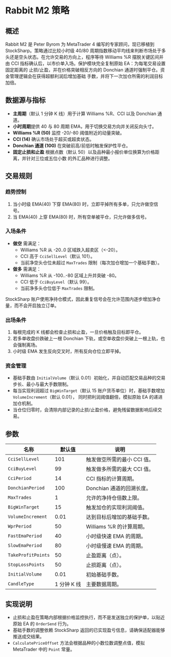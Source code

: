 # Rabbit M2 策略

## 概述
Rabbit M2 是 Peter Byrom 为 MetaTrader 4 编写的专家顾问，现已移植到 StockSharp。策略通过比较小时级
40/80 周期指数移动平均线来判断市场处于多头还是空头状态。在允许交易的方向上，程序等待 Williams %R
摆脱关键区间并由 CCI 指标确认后，以市价单入场。保护模块完全复制原始 EA：为每笔交易设置固定距离的
止损/止盈，并在价格突破相反方向的 Donchian 通道时强制平仓。资金管理逻辑会在获得超额利润后增加基础
手数，并将下一次加仓所需的利润目标加倍。

## 数据源与指标
- **主周期**（默认 1 分钟 K 线）用于计算 Williams %R、CCI 以及 Donchian 通道。
- **小时周期**提供 40 与 80 周期 EMA，用于切换交易方向并关闭反向头寸。
- **Williams %R (50)** 监控 -20/-80 阈值附近的动量突破。
- **CCI (14)** 确认市场处于超买或超卖状态。
- **Donchian 通道 (100)** 在突破前高/前低时触发保护性平仓。
- **固定止损和止盈** 根据点数（默认 50）以及品种最小报价单位换算为价格距离，并针对三位或五位小数
的外汇品种进行调整。

## 交易规则
### 趋势控制
1. 当小时级 EMA(40) 下穿 EMA(80) 时，立即平掉所有多单，只允许做空信号。
2. 当 EMA(40) 上穿 EMA(80) 时，所有空单被平仓，只允许做多信号。

### 入场条件
- **做空** 需满足：
  - Williams %R 从 -20..0 区域跌入超卖区（<-20）。
  - CCI 高于 `CciSellLevel`（默认 101）。
  - 当前净空头仓位未超过 `MaxTrades` 限制（每次加仓增加一个基础手数）。
- **做多** 需满足：
  - Williams %R 从 -100..-80 区域上升并突破 -80。
  - CCI 低于 `CciBuyLevel`（默认 99）。
  - 当前净多头仓位低于 `MaxTrades` 限制。

StockSharp 账户使用净持仓模式，因此重复信号会在允许范围内逐步增加净仓量，而不会开启独立订单。

### 出场条件
1. 每根完成的 K 线都会检查止损和止盈，一旦价格触及目标即平仓。
2. 若多单收盘价跌破上一根 Donchian 下轨，或空单收盘价突破上一根上轨，也会强制离场。
3. 小时级 EMA 发生反向交叉时，所有反向仓位立即平掉。

### 资金管理
- 基础手数由 `InitialVolume`（默认 0.01）初始化，并自动匹配交易品种的交易步长、最小与最大手数限制。
- 每当实现利润超过 `BigWinTarget`（默认 15 账户货币单位）时，基础手数增加 `VolumeIncrement`（默认 0.01），
同时把利润阈值翻倍，模拟原始 EA 的递进加仓机制。
- 当仓位归零时，会清除内部记录的止损/止盈价格，避免残留数据影响后续交易。

## 参数
| 名称 | 默认值 | 说明 |
| --- | --- | --- |
| `CciSellLevel` | 101 | 触发做空所需的最小 CCI 值。 |
| `CciBuyLevel` | 99 | 触发做多所需的最大 CCI 值。 |
| `CciPeriod` | 14 | CCI 指标的计算周期。 |
| `DonchianPeriod` | 100 | Donchian 通道的回溯长度。 |
| `MaxTrades` | 1 | 允许的净持仓倍数上限。 |
| `BigWinTarget` | 15 | 触发加仓的实现利润阈值。 |
| `VolumeIncrement` | 0.01 | 达到目标后增加的基础手数。 |
| `WprPeriod` | 50 | Williams %R 的计算周期。 |
| `FastEmaPeriod` | 40 | 小时级快速 EMA 的周期。 |
| `SlowEmaPeriod` | 80 | 小时级慢速 EMA 的周期。 |
| `TakeProfitPoints` | 50 | 止盈距离（点）。 |
| `StopLossPoints` | 50 | 止损距离（点）。 |
| `InitialVolume` | 0.01 | 初始基础手数。 |
| `CandleType` | 1 分钟 K 线 | 主要数据周期。 |

## 实现说明
- 止损和止盈在策略内部根据价格监控执行，而不是发送独立的保护单，以贴近原始 EA 的 `OrderSend` 行为。
- 基础手数的调整依赖 StockSharp 返回的已实现盈亏信息，请确保适配器能够推送成交结果。
- `CalculatePriceOffset` 方法会根据品种的小数位数调整点值，模拟 MetaTrader 中的 `Point` 常量。
